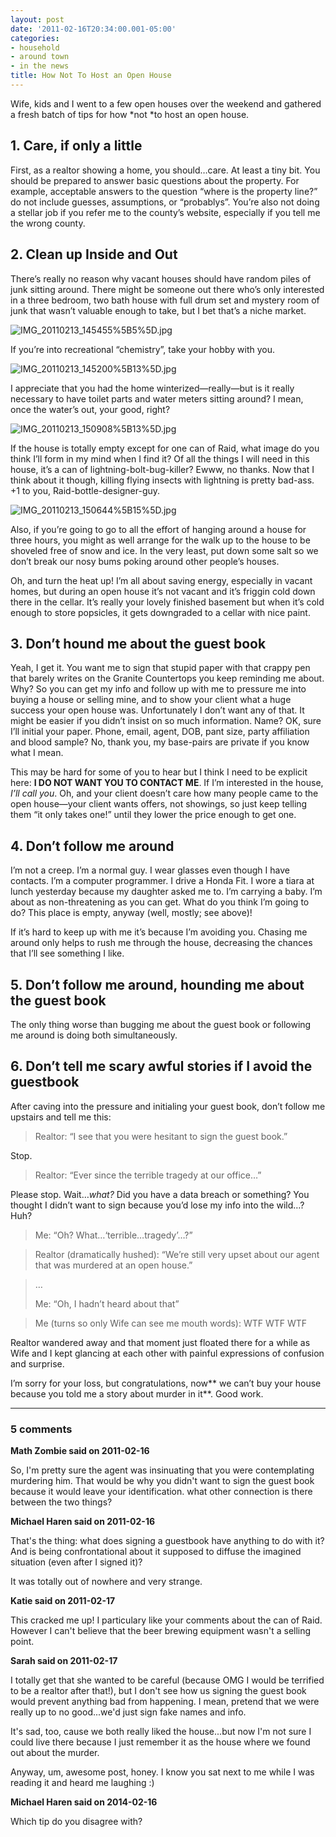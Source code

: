 ```yaml
---
layout: post
date: '2011-02-16T20:34:00.001-05:00'
categories:
- household
- around town
- in the news
title: How Not To Host an Open House
---
```



Wife, kids and I went to a few open houses over the weekend and gathered a fresh batch of tips for how *not *to host an open house.  <h2>1. Care, if only a little</h2>

First, as a realtor showing a home, you should…care. At least a tiny bit. You should be prepared to answer basic questions about the property. For example, acceptable answers to the question “where is the property line?” do not include guesses, assumptions, or “probablys”. You’re also not doing a stellar job if you refer me to the county’s website, especially if you tell me the wrong county.  <h2>2. Clean up Inside and Out</h2>

There’s really no reason why vacant houses should have random piles of junk sitting around. There might be someone out there who’s only interested in a three bedroom, two bath house with full drum set and mystery room of junk that wasn’t valuable enough to take, but I bet that’s a niche market.

![IMG_20110213_145455%5B5%5D.jpg](/assets/2011/IMG_20110213_145455%5B5%5D.jpg)

If you’re into recreational “chemistry”, take your hobby with you.

![IMG_20110213_145200%5B13%5D.jpg](/assets/2011/IMG_20110213_145200%5B13%5D.jpg)

I appreciate that you had the home winterized—really—but is it really necessary to have toilet parts and water meters sitting around? I mean, once the water’s out, your good, right?

![IMG_20110213_150908%5B13%5D.jpg](/assets/2011/IMG_20110213_150908%5B13%5D.jpg)

If the house is totally empty except for one can of Raid, what image do you think I’ll form in my mind when I find it? Of all the things I will need in this house, it’s a can of lightning-bolt-bug-killer? Ewww, no thanks. Now that I think about it though, killing flying insects with lightning is pretty bad-ass. +1 to you, Raid-bottle-designer-guy.

![IMG_20110213_150644%5B15%5D.jpg](/assets/2011/IMG_20110213_150644%5B15%5D.jpg)

Also, if you’re going to go to all the effort of hanging around a house for three hours, you might as well arrange for the walk up to the house to be shoveled free of snow and ice. In the very least, put down some salt so we don’t break our nosy bums poking around other people’s houses.

Oh, and turn the heat up! I’m all about saving energy, especially in vacant homes, but during an open house it’s not vacant and it’s friggin cold down there in the cellar. It’s really your lovely finished basement but when it’s cold enough to store popsicles, it gets downgraded to a cellar with nice paint.  <h2>3. Don’t hound me about the guest book</h2>

Yeah, I get it. You want me to sign that stupid paper with that crappy pen that barely writes on the Granite Countertops you keep reminding me about. Why? So you can get my info and follow up with me to pressure me into buying a house or selling mine, and to show your client what a huge success your open house was. Unfortunately I don’t want any of that. It might be easier if you didn’t insist on so much information. Name? OK, sure I’ll initial your paper. Phone, email, agent, DOB, pant size, party affiliation and blood sample? No, thank you, my base-pairs are private if you know what I mean.

This may be hard for some of you to hear but I think I need to be explicit here: **I DO NOT WANT YOU TO CONTACT ME**. If I’m interested in the house, *I’ll call you*. Oh, and your client doesn’t care how many people came to the open house—your client wants offers, not showings, so just keep telling them “it only takes one!” until they lower the price enough to get one.  <h2>4. Don’t follow me around</h2>

I’m not a creep. I’m a normal guy. I wear glasses even though I have contacts. I’m a computer programmer. I drive a Honda Fit. I wore a tiara at lunch yesterday because my daughter asked me to. I’m carrying a baby. I’m about as non-threatening as you can get. What do you think I’m going to do? This place is empty, anyway (well, mostly; see above)!

If it’s hard to keep up with me it’s because I’m avoiding you. Chasing me around only helps to rush me through the house, decreasing the chances that I’ll see something I like.  <h2>5. Don’t follow me around, hounding me about the guest book</h2>

The only thing worse than bugging me about the guest book or following me around is doing both simultaneously.  <h2>6. Don’t tell me scary awful stories if I avoid the guestbook</h2>

After caving into the pressure and initialing your guest book, don’t follow me upstairs and tell me this:
<blockquote> 

Realtor: “I see that you were hesitant to sign the guest book.”
</blockquote>

Stop.
<blockquote> 

Realtor: “Ever since the terrible tragedy at our office…”
</blockquote>

Please stop. Wait…*what?* Did you have a data breach or something? You thought I didn’t want to sign because you’d lose my info into the wild…? Huh?
<blockquote> 

Me: “Oh? What…‘terrible…tragedy’…?”
</blockquote>
<blockquote> 

Realtor (dramatically hushed): “We’re still very upset about our agent that was murdered at an open house.”
</blockquote>
<blockquote> 

…  

Me: “Oh, I hadn’t heard about that”
</blockquote>
<blockquote> 

Me (turns so only Wife can see me mouth words): WTF WTF WTF
</blockquote>

Realtor wandered away and that moment just floated there for a while as Wife and I kept glancing at each other with painful expressions of confusion and surprise.

I’m sorry for your loss, but congratulations, now** we can’t buy your house because you told me a story about murder in it**. Good work.

---

### 5 comments

**Math Zombie said on 2011-02-16**

So, I'm pretty sure the agent was insinuating that you were contemplating murdering him. That would be why you didn't want to sign the guest book because it would leave your identification. what other connection is there between the two things?

**Michael Haren said on 2011-02-16**

That's the thing: what does signing a guestbook have anything to do with it? And is being confrontational about it supposed to diffuse the imagined situation (even after I signed it)?

It was totally out of nowhere and very strange.

**Katie said on 2011-02-17**

This cracked me up! I particulary like your comments about the can of Raid.  However I can't believe that the beer brewing equipment wasn't a selling point.

**Sarah said on 2011-02-17**

I totally get that she wanted to be careful (because OMG I would be terrified to be a realtor after that!), but I don't see how us signing the guest book would prevent anything bad from happening.  I mean, pretend that we were really up to no good...we'd just sign fake names and info.

It's sad, too, cause we both really liked the house...but now I'm not sure I could live there because I just remember it as the house where we found out about the murder.

Anyway, um, awesome post, honey.  I know you sat next to me while I was reading it and heard me laughing :)

**Michael Haren said on 2014-02-16**

Which tip do you disagree with?

